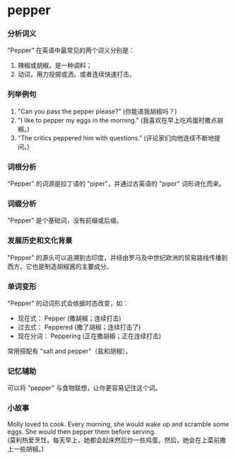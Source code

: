 # pepper

### 分析词义

  

"Pepper" 在英语中最常见的两个词义分别是：

  

1.  辣椒或胡椒，是一种调料；
2.  动词，用力投掷或洒，或者连续快速打击。

  

### 列举例句

  

1.  "Can you pass the pepper please?" (你能递我胡椒吗？)
2.  "I like to pepper my eggs in the morning." (我喜欢在早上吃鸡蛋时撒点胡椒。)
3.  "The critics peppered him with questions." (评论家们向他连续不断地提问。)

  

### 词根分析

  

"Pepper" 的词源是拉丁语的 "piper"，并通过古英语的 "pipor" 词形进化而来。

  

### 词缀分析

  

"Pepper" 是个基础词，没有前缀或后缀。

  

### 发展历史和文化背景

  

"Pepper" 的源头可以追溯到古印度，并经由罗马及中世纪欧洲的贸易路线传播到西方。它也是制造胡椒酱的主要成分。

  

### 单词变形

  

"Pepper" 的动词形式会依据时态改变，如：

  

*   现在式： Pepper (撒胡椒；连续打击)
*   过去式： Peppered (撒了胡椒；连续打击了)
*   现在分词： Peppering (正在撒胡椒；正在连续打击)

  

常用搭配有 "salt and pepper"（盐和胡椒）。

  

### 记忆辅助

  

可以将 "pepper" 与食物联想，让你更容易记住这个词。

  

### 小故事

  

Molly loved to cook. Every morning, she would wake up and scramble some eggs. She would then pepper them before serving.  
(莫利热爱烹饪。每天早上，她都会起床然后炒一些鸡蛋。然后，她会在上菜前撒上一些胡椒。)
